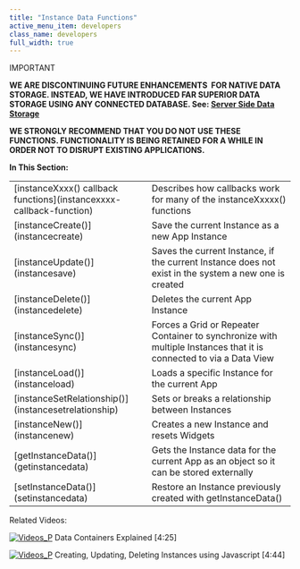 ```yaml
---
title: "Instance Data Functions"
active_menu_item: developers
class_name: developers
full_width: true
---
```



IMPORTANT

**WE ARE DISCONTINUING FUTURE ENHANCEMENTS  FOR NATIVE DATA STORAGE. INSTEAD, WE HAVE INTRODUCED FAR SUPERIOR DATA STORAGE USING ANY CONNECTED DATABASE. See: [Server Side Data Storage](../../../product-guide/data-storage/server-side-data-storage/)**

**WE STRONGLY RECOMMEND THAT YOU DO NOT USE THESE FUNCTIONS. FUNCTIONALITY IS BEING RETAINED FOR A WHILE IN ORDER NOT TO DISRUPT EXISTING APPLICATIONS.**

**In This Section:**

<table>
<tr>
<td width="232">
[instanceXxxx() callback functions](instancexxxx-callback-function)

</td>
<td width="17">
</td>
<td width="631">
Describes how callbacks work for many of the instanceXxxxx() functions

</td>
</tr>
<tr>
<td width="232">
[instanceCreate()](instancecreate)

</td>
<td width="17">
</td>
<td width="631">
Save the current Instance as a new App Instance

</td>
</tr>
<tr>
<td width="232">
[instanceUpdate()](instancesave)

</td>
<td width="17">
</td>
<td width="631">
Saves the current Instance, if the current Instance does not exist in the system a new one is created

</td>
</tr>
<tr>
<td width="232">
[instanceDelete()](instancedelete)

</td>
<td width="17">
</td>
<td width="631">
Deletes the current App Instance

</td>
</tr>
<tr>
<td width="232">
[instanceSync()](instancesync)

</td>
<td width="17">
</td>
<td width="631">
Forces a Grid or Repeater Container to synchronize with multiple Instances that it is connected to via a Data View

</td>
</tr>
<tr>
<td width="232">
[instanceLoad()](instanceload)

</td>
<td width="17">
</td>
<td width="631">
Loads a specific Instance for the current App

</td>
</tr>
<tr>
<td width="232">
[instanceSetRelationship()](instancesetrelationship)

</td>
<td width="17">
</td>
<td width="631">
Sets or breaks a relationship between Instances

</td>
</tr>
<tr>
<td width="232">
[instanceNew()](instancenew)

</td>
<td width="17">
</td>
<td width="631">
Creates a new Instance and resets Widgets

</td>
</tr>
<tr>
<td width="232">
[getInstanceData()](getinstancedata)

</td>
<td width="17">
</td>
<td width="631">
Gets the Instance data for the current App as an object so it can be stored externally

</td>
</tr>
<tr>
<td width="232">
[setInstanceData()](setinstancedata)

</td>
<td width="17">
</td>
<td width="631">
Restore an Instance previously created with getInstanceData()

</td>
</tr>
</table>
Related Videos:

[![Videos\_P](/img/docs/videos_p.png)](http://www.youtube.com/v/TrfVkAavkOQ?autoplay=1&hd=1&fs=1&showsearch=0&rel=0&) Data Containers Explained [4:25]

[![Videos\_P](/img/docs/videos_p.png)](http://www.youtube.com/v/ezafw_TVk8s?autoplay=1&hd=1&fs=1&showsearch=0&rel=0&) Creating, Updating, Deleting Instances using Javascript [4:44]

